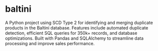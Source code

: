 # baltini
A Python project using SCD Type 2 for identifying and merging duplicate products in the Baltini database. Features include automated duplicate detection, efficient SQL queries for 350k+ records, and database optimizations. Built with Pandas and SQLAlchemy to streamline data processing and improve sales performance.
